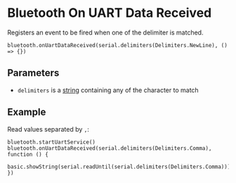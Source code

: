 # Bluetooth On UART Data Received

Registers an event to be fired when one of the delimiter is matched.

```sig
bluetooth.onUartDataReceived(serial.delimiters(Delimiters.NewLine), () => {})
```

## Parameters

* `delimiters` is a [string](/types/string) containing any of the character to match

## Example

Read values separated by `,`:

```blocks
bluetooth.startUartService()
bluetooth.onUartDataReceived(serial.delimiters(Delimiters.Comma), function () {
    basic.showString(serial.readUntil(serial.delimiters(Delimiters.Comma)))
})
```
